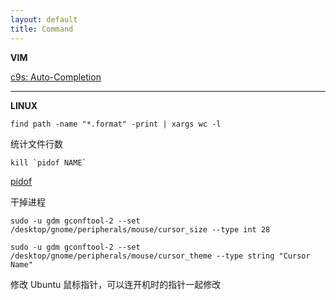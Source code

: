 ```yaml
---
layout: default
title: Command
---
```


__VIM__

[c9s: Auto-Completion](http://c9s.me/vim-zh/html/Auto-Completion.html)

---

__LINUX__

`find path -name "*.format" -print | xargs wc -l`

统计文件行数

`` kill `pidof NAME` ``

[pidof](http://en.wikipedia.org/wiki/Pidof)

干掉进程

`sudo -u gdm gconftool-2 --set /desktop/gnome/peripherals/mouse/cursor_size --type int 28`

`sudo -u gdm gconftool-2 --set /desktop/gnome/peripherals/mouse/cursor_theme --type string "Cursor Name"`

修改 Ubuntu 鼠标指针，可以连开机时的指针一起修改
